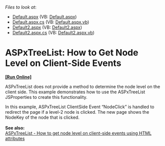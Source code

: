 <!-- default file list -->
*Files to look at*:

* [Default.aspx](./CS/WebSite/Default.aspx) (VB: [Default.aspx](./VB/WebSite/Default.aspx))
* [Default.aspx.cs](./CS/WebSite/Default.aspx.cs) (VB: [Default.aspx.vb](./VB/WebSite/Default.aspx.vb))
* [Default2.aspx](./CS/WebSite/Default2.aspx) (VB: [Default2.aspx](./VB/WebSite/Default2.aspx))
* [Default2.aspx.cs](./CS/WebSite/Default2.aspx.cs) (VB: [Default2.aspx.vb](./VB/WebSite/Default2.aspx.vb))
<!-- default file list end -->
# ASPxTreeList: How to Get Node Level on Client-Side Events
<!-- run online -->
**[[Run Online]](https://codecentral.devexpress.com/e20043/)**
<!-- run online end -->


<p>ASPxTreeList does not provide a method to determine the node level on the client side. This example demonstrates how to use the ASPxTreeList JSProperties to create this functionality.</p>
<p>In this example, ASPxTreeList ClientSide Event “NodeClick” is handled to redirect the page if a level-2 node is clicked. The new page shows the NodeKey of the node that is clicked.<br /><br /><strong>See also:<br /></strong><a href="https://www.devexpress.com/Support/Center/Example/Details/T284477">ASPxTreeList - How to get node level on client-side events using HTML attributes</a> <strong><br /></strong></p>

<br/>


